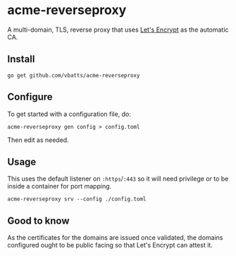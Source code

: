 # acme-reverseproxy

A multi-domain, TLS, reverse proxy that uses [Let's Encrypt](https://letsencrypt.org/) as the automatic CA.

## Install

```shell
go get github.com/vbatts/acme-reverseproxy
```

## Configure

To get started with a configuration file, do:

```shell
acme-reverseproxy gen config > config.toml
```

Then edit as needed.

## Usage

This uses the default listener on `:https`/`:443` so it will need privilege or to be inside a container for port mapping.
```shell
acme-reverseproxy srv --config ./config.toml
```

## Good to know

As the certificates for the domains are issued once validated, the domains configured ought to be public facing so that Let's Encrypt can attest it.
